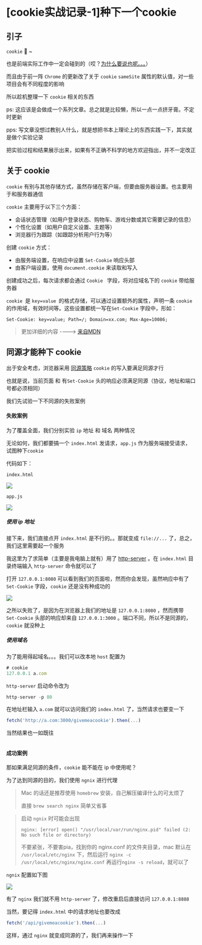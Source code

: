 # [cookie实战记录-1]种下一个cookie

## 引子

`cookie` 🍪 ~ 

也是前端实际工作中一定会碰到的（哎？<a href="[https://github.com/YuArtian/blog/blob/master/%E5%A6%82%E4%BD%95%E8%A7%A3%E5%86%B3%E5%BC%82%E6%AD%A5%E8%AF%B7%E6%B1%82%E7%9A%84%E7%AB%9E%E6%80%81%E9%97%AE%E9%A2%98.md](https://github.com/YuArtian/blog/blob/master/如何解决异步请求的竞态问题.md)">为什么要说也呢。。。</a>）

而且由于前一阵 `Chrome` 的更新改了关于 `cookie` `sameSite` 属性的默认值，对一些项目会有不同程度的影响

所以趁机整理一下 `cookie` 相关的东西

ps: 这应该是会做成一个系列文章。总之就是比较懒，所以一点一点挤牙膏。不定时更新

pps: 写文章没想过教别人什么，就是想把书本上理论上的东西实践一下，其实就是做个实验记录

把实验过程和结果展示出来，如果有不正确不科学的地方欢迎指出，并不一定改正

## 关于 cookie

`cookie` 有别与其他存储方式，虽然存储在客户端，但要由服务器设置。也主要用于和服务器通信

`cookie` 主要用于以下三个方面：

- 会话状态管理（如用户登录状态、购物车、游戏分数或其它需要记录的信息）
- 个性化设置（如用户自定义设置、主题等）
- 浏览器行为跟踪（如跟踪分析用户行为等）

创建 `cookie` 方式：

- 由服务端设置，在响应中设置  `Set-Cookie` 响应头部
- 由客户端设置，使用 `document.cookie` 来读取和写入

创建成功之后，每次请求都会通过 `Cookie ` 字段，将对应域名下的  `cookie` 带给服务器

`cookie `是 `key=value `的格式存储，可以通过设置额外的属性，声明一条 `cookie` 的作用域，有效时间等。这些设置都统一写在`Set-Cookie` 字段中，形如：

`Set-Cookie: key=value; Path=/; Domain=xx.com; Max-Age=10086;`



> 更加详细的内容 ----> <a href="https://developer.mozilla.org/zh-CN/docs/Web/HTTP/Cookies">来自MDN</a>

## 同源才能种下 cookie

出于安全考虑，浏览器采用 <a href="https://developer.mozilla.org/zh-CN/docs/Web/Security/Same-origin_policy">同源策略</a>  `cookie` 的写入要满足同源才行

也就是说，当前页面 和  有`Set-Cookie`  头的响应必须满足同源（协议，地址和端口号都必须相同）

我们先试验一下不同源的失败案例

#### 失败案例

为了覆盖全面，我们分别实验 `ip` 地址 和 域名 两种情况

无论如何，我们都要搞一个 `index.html` 发请求，`app.js` 作为服务端接受请求，试图种下`cookie` 

代码如下：

`index.html`

<img src="https://github.com/YuArtian/blog/blob/master/img/cookie%E5%AE%9E%E6%88%98/%E7%A7%8D%E4%B8%80%E4%B8%AAcookie/1.png?raw=true" />

`app.js`

<img src="https://github.com/YuArtian/blog/blob/master/img/cookie%E5%AE%9E%E6%88%98/%E7%A7%8D%E4%B8%80%E4%B8%AAcookie/2.png?raw=true"/>



##### 使用 ip 地址

接下来，我们直接点开 `index.html` 是不行的。。那就变成 `file://...` 了，总之，我们这里需要起一个服务

我这里为了求简单（主要是我电脑上就有）用了 <a href="https://github.com/http-party/http-server#readme">http-server</a> 。在 `index.html` 目录终端输入 `http-server` 命令就可以了

打开 `127.0.0.1:8080` 可以看到我们的页面啦，然而你会发现，虽然响应中有了 `Set-Cookie` 字段，`cookie` 还是没有种成功的

<img src="https://github.com/YuArtian/blog/blob/master/img/cookie%E5%AE%9E%E6%88%98/%E7%A7%8D%E4%B8%80%E4%B8%AAcookie/3.gif?raw=true"/>

之所以失败了，是因为在浏览器上我们的地址是 `127.0.0.1:8080` ，然而携带 `Set-Cookie` 头部的响应却来自 `127.0.0.1:3000` 。端口不同，所以不是同源的，`cookie` 就没种上

##### 使用域名

为了能用得起域名。。。我们可以改本地 `host` 配置为

```javascript
# cookie
127.0.0.1 a.com
```

`http-server` 启动命令改为

```javascript
http-server -p 80
```

在地址栏输入 `a.com` 就可以访问我们的 `index.html` 了，当然请求也要变一下

```javascript
fetch('http://a.com:3000/givemeacookie').then(...)
```

当然结果也一如既往

<img src="" />



#### 成功案例



那如果满足同源的条件，`cookie` 能不能在 ip 中使用呢？

为了达到同源的目的，我们使用 `ngnix` 进行代理

> Mac 的话还是推荐使用 `homebrew` 安装，自己解压编译什么的可太烦了
>
> 直接 `brew search nginx` 简单又省事

> 启动 `ngnix` 时可能会出现
>
>  `nginx: [error] open() "/usr/local/var/run/nginx.pid" failed (2: No such file or directory)`
>
> 不要紧张，不要害pia，找到你的 nginx.conf 的文件夹目录，mac 默认在 ` /usr/local/etc/nginx` 下，然后运行
> `nginx -c /usr/local/etc/nginx/nginx.conf` 
> 再运行`nginx -s reload`，就可以了



`ngnix` 配置如下图

<img src="https://github.com/YuArtian/blog/blob/master/img/cookie%E5%AE%9E%E6%88%98/%E7%A7%8D%E4%B8%80%E4%B8%AAcookie/4.png?raw=true"/>

有了 `nginx` 我们就不用 `http-server` 了，修改重启后直接访问 `127.0.0.1:8888`

当然，要记得 `index.html` 中的请求地址也要改成

```javascript
fetch('/api/givemeacookie').then(...)
```

这样，通过 `nginx` 就变成同源的了，我们再来操作一下






